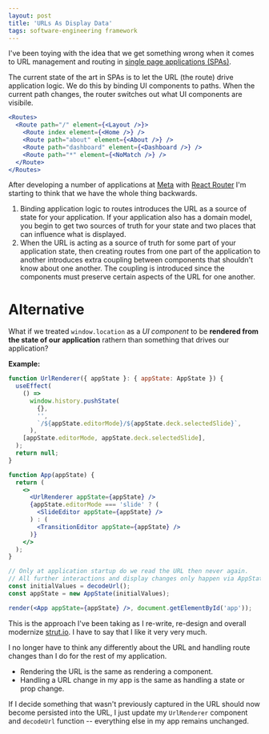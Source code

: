 ```yaml
---
layout: post
title: 'URLs As Display Data'
tags: software-engineering framework
---
```


I've been toying with the idea that we get something wrong when it comes to URL management and routing in [single page applications (SPAs)](https://developer.mozilla.org/en-US/docs/Glossary/SPA).

The current state of the art in SPAs is to let the URL (the route) drive application logic. We do this by binding UI components to paths. When the current path changes, the router switches out what UI components are visibile.

```jsx
<Routes>
  <Route path="/" element={<Layout />}>
    <Route index element={<Home />} />
    <Route path="about" element={<About />} />
    <Route path="dashboard" element={<Dashboard />} />
    <Route path="*" element={<NoMatch />} />
  </Route>
</Routes>
```

After developing a number of applications at [Meta](https://meta.com) with [React Router](https://reactrouter.com/) I'm starting to think that we have the whole thing backwards.

1. Binding application logic to routes introduces the URL as a source of state for your application. If your application also has a domain model, you begin to get two sources of truth for your state and two places that can influence what is displayed.
2. When the URL is acting as a source of truth for some part of your application state, then creating routes from one part of the application to another introduces extra coupling between components that shouldn't know about one another. The coupling is introduced since the components must preserve certain aspects of the URL for one another.

# Alternative

What if we treated `window.location` as a _UI component_ to be **rendered from the state of our application** rathern than something that drives our application?

**Example:**

```jsx
function UrlRenderer({ appState }: { appState: AppState }) {
  useEffect(
    () =>
      window.history.pushState(
        {},
        '',
        `/${appState.editorMode}/${appState.deck.selectedSlide}`,
      ),
    [appState.editorMode, appState.deck.selectedSlide],
  );
  return null;
}

function App(appState) {
  return (
    <>
      <UrlRenderer appState={appState} />
      {appState.editorMode === 'slide' ? (
        <SlideEditor appState={appState} />
      ) : (
        <TransitionEditor appState={appState} />
      )}
    </>
  );
}

// Only at application startup do we read the URL then never again.
// All further interactions and display changes only happen via AppState.
const initialValues = decodeUrl();
const appState = new AppState(initialValues);

render(<App appState={appState} />, document.getElementById('app'));
```

This is the approach I've been taking as I re-write, re-design and overall modernize [strut.io](https://strut.io). I have to say that I like it very very much.

I no longer have to think any differently about the URL and handling route changes than I do for the rest of my application.

- Rendering the URL is the same as rendering a component.
- Handling a URL change in my app is the same as handling a state or prop change.

If I decide something that wasn't previously captured in the URL should now become persisted into the URL, I just update my `UrlRenderer` component and `decodeUrl` function -- everything else in my app remains unchanged.

